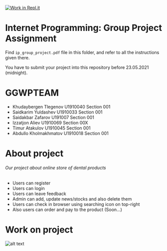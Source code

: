 [![Work in Repl.it](https://classroom.github.com/assets/work-in-replit-14baed9a392b3a25080506f3b7b6d57f295ec2978f6f33ec97e36a161684cbe9.svg)](https://classroom.github.com/online_ide?assignment_repo_id=423547&assignment_repo_type=GroupAssignmentRepo)
# Internet Programming: Group Project Assignment

Find `ip_group_project.pdf` file in this folder, and refer to all the instructions given there. 

You have to submit your project into this repository before 23.05.2021 (midnight).

# GGWPTEAM
* Khudaybergen Tlegenov U1910040 Section 001
* Saidkarim Yuldashev U1910033 Section 001
* Saidakbar Zafarov U191007 Section 001
* Izzatjon Aliev U1910069 Section 00X
* Timur Atakulov U1910045 Section 001
* Abdullo Kholmakhmatov U1910018 Section 001

# About project
###### Our project about online store of dental products
* Users can register
* Users can login
* Users can leave feedback
* Admin can add, update news/stocks and also delete them
* Users can check in browser using searching icon on top-right
* Also users can order and pay to the product (Soon...)

# Work on project
![alt text](https://ibb.co/M9DTMVg)
